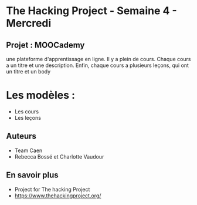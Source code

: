 # The Hacking Project - Semaine 4 - Mercredi

## Projet : MOOCademy

une plateforme d'apprentissage en ligne. Il y a plein de cours. Chaque cours a un titre et une description. Enfin, chaque cours a plusieurs leçons, qui ont un titre et un body

# Les modèles :
* Les cours
* Les leçons

## Auteurs

*   Team Caen
*  Rebecca Bossé et Charlotte Vaudour

## En savoir plus

* Project for The hacking Project
* https://www.thehackingproject.org/
